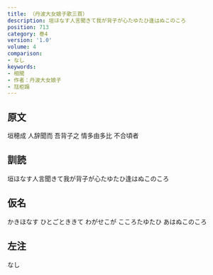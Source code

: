 ```yaml
---
title: （丹波大女娘子歌三首）
description: 垣ほなす人言聞きて我が背子が心たゆたひ逢はぬこのころ
position: 713
category: 巻4
version: '1.0'
volume: 4
comparison:
- なし
keywords:
- 相聞
- 作者：丹波大女娘子
- 尫柜蹋
---
```


## 原文

垣穂成 人辞聞而 吾背子之 情多由多比 不合頃者

## 訓読

垣ほなす人言聞きて我が背子が心たゆたひ逢はぬこのころ

## 仮名

かきほなす ひとごとききて わがせこが こころたゆたひ あはぬこのころ

## 左注

なし
